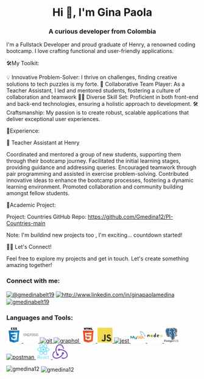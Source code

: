 <h1 align="center">Hi 👋, I'm Gina Paola</h1>
<h3 align="center">A curious developer from Colombia</h3>

I'm a Fullstack Developer and proud graduate of Henry, a renowned coding bootcamp. I love crafting functional and user-friendly applications.

🛠️My Toolkit:

💡 Innovative Problem-Solver: I thrive on challenges, finding creative solutions to tech puzzles is my forte. 🤝 Collaborative Team Player: As a Teacher Assistant, I led and mentored students, fostering a culture of collaboration and teamwork 👩‍💻 Diverse Skill Set: Proficient in both front-end and back-end technologies, ensuring a holistic approach to development. 🛠️ Craftsmanship: My passion is to create robust, scalable applications that deliver exceptional user experiences.

💼Experience:

🌟 Teacher Assistant at Henry

Coordinated and mentored a group of new students, supporting them through their bootcamp journey. Facilitated the initial learning stages, providing guidance and addressing queries. Encouraged teamwork through pair programming and assisted in exercise problem-solving. Contributed innovative ideas to enhance the bootcamp processes, fostering a dynamic learning environment. Promoted collaboration and community building amongst fellow students.



🚀Academic Project:

Project: Countries GitHub Repo: https://github.com/Gmedina12/PI-Countries-main

Note: I'm buildind new projects too , I'm exciting... countdown started!

👩‍💻 Let's Connect!

Feel free to explore my projects and get in touch. Let's create something amazing together!

<h3 align="left">Connect with me:</h3>
<p align="left">
<a href="https://twitter.com/@gmedinabelt19" target="blank"><img align="center" src="https://raw.githubusercontent.com/rahuldkjain/github-profile-readme-generator/master/src/images/icons/Social/twitter.svg" alt="@gmedinabelt19" height="30" width="40" /></a>
<a href="https://linkedin.com/in/http://www.linkedin.com/in/ginapaolamedina" target="blank"><img align="center" src="https://raw.githubusercontent.com/rahuldkjain/github-profile-readme-generator/master/src/images/icons/Social/linked-in-alt.svg" alt="http://www.linkedin.com/in/ginapaolamedina" height="30" width="40" /></a>
<a href="https://instagram.com/gmedinabelt19" target="blank"><img align="center" src="https://raw.githubusercontent.com/rahuldkjain/github-profile-readme-generator/master/src/images/icons/Social/instagram.svg" alt="gmedinabelt19" height="30" width="40" /></a>
</p>

<h3 align="left">Languages and Tools:</h3>
<p align="left"> <a href="https://www.w3schools.com/css/" target="_blank" rel="noreferrer"> <img src="https://raw.githubusercontent.com/devicons/devicon/master/icons/css3/css3-original-wordmark.svg" alt="css3" width="40" height="40"/> </a> <a href="https://expressjs.com" target="_blank" rel="noreferrer"> <img src="https://raw.githubusercontent.com/devicons/devicon/master/icons/express/express-original-wordmark.svg" alt="express" width="40" height="40"/> </a> <a href="https://git-scm.com/" target="_blank" rel="noreferrer"> <img src="https://www.vectorlogo.zone/logos/git-scm/git-scm-icon.svg" alt="git" width="40" height="40"/> </a> <a href="https://graphql.org" target="_blank" rel="noreferrer"> <img src="https://www.vectorlogo.zone/logos/graphql/graphql-icon.svg" alt="graphql" width="40" height="40"/> </a> <a href="https://www.w3.org/html/" target="_blank" rel="noreferrer"> <img src="https://raw.githubusercontent.com/devicons/devicon/master/icons/html5/html5-original-wordmark.svg" alt="html5" width="40" height="40"/> </a> <a href="https://developer.mozilla.org/en-US/docs/Web/JavaScript" target="_blank" rel="noreferrer"> <img src="https://raw.githubusercontent.com/devicons/devicon/master/icons/javascript/javascript-original.svg" alt="javascript" width="40" height="40"/> </a> <a href="https://jestjs.io" target="_blank" rel="noreferrer"> <img src="https://www.vectorlogo.zone/logos/jestjsio/jestjsio-icon.svg" alt="jest" width="40" height="40"/> </a> <a href="https://www.mysql.com/" target="_blank" rel="noreferrer"> <img src="https://raw.githubusercontent.com/devicons/devicon/master/icons/mysql/mysql-original-wordmark.svg" alt="mysql" width="40" height="40"/> </a> <a href="https://nodejs.org" target="_blank" rel="noreferrer"> <img src="https://raw.githubusercontent.com/devicons/devicon/master/icons/nodejs/nodejs-original-wordmark.svg" alt="nodejs" width="40" height="40"/> </a> <a href="https://www.postgresql.org" target="_blank" rel="noreferrer"> <img src="https://raw.githubusercontent.com/devicons/devicon/master/icons/postgresql/postgresql-original-wordmark.svg" alt="postgresql" width="40" height="40"/> </a> <a href="https://postman.com" target="_blank" rel="noreferrer"> <img src="https://www.vectorlogo.zone/logos/getpostman/getpostman-icon.svg" alt="postman" width="40" height="40"/> </a> <a href="https://reactjs.org/" target="_blank" rel="noreferrer"> <img src="https://raw.githubusercontent.com/devicons/devicon/master/icons/react/react-original-wordmark.svg" alt="react" width="40" height="40"/> </a> <a href="https://redux.js.org" target="_blank" rel="noreferrer"> <img src="https://raw.githubusercontent.com/devicons/devicon/master/icons/redux/redux-original.svg" alt="redux" width="40" height="40"/> </a> </p>

<p><img align="left" src="https://github-readme-stats.vercel.app/api/top-langs?username=gmedina12&show_icons=true&locale=en&layout=compact" alt="gmedina12" /></p>

<p>&nbsp;<img align="center" src="https://github-readme-stats.vercel.app/api?username=gmedina12&show_icons=true&locale=en" alt="gmedina12" /></p>

